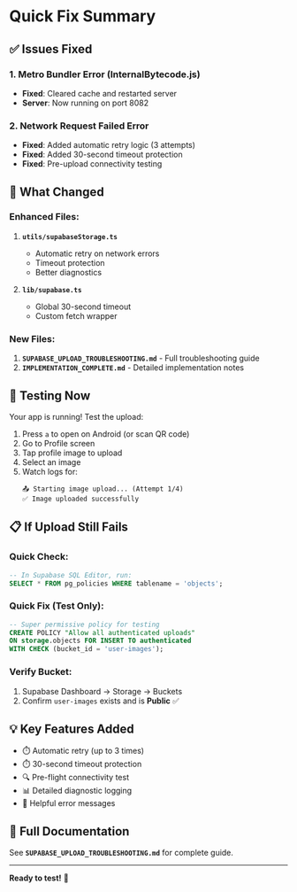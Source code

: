 # Quick Fix Summary

## ✅ Issues Fixed

### 1. Metro Bundler Error (InternalBytecode.js)

- **Fixed**: Cleared cache and restarted server
- **Server**: Now running on port 8082

### 2. Network Request Failed Error

- **Fixed**: Added automatic retry logic (3 attempts)
- **Fixed**: Added 30-second timeout protection
- **Fixed**: Pre-upload connectivity testing

## 🚀 What Changed

### Enhanced Files:

1. **`utils/supabaseStorage.ts`**

   - Automatic retry on network errors
   - Timeout protection
   - Better diagnostics

2. **`lib/supabase.ts`**
   - Global 30-second timeout
   - Custom fetch wrapper

### New Files:

1. **`SUPABASE_UPLOAD_TROUBLESHOOTING.md`** - Full troubleshooting guide
2. **`IMPLEMENTATION_COMPLETE.md`** - Detailed implementation notes

## 🧪 Testing Now

Your app is running! Test the upload:

1. Press `a` to open on Android (or scan QR code)
2. Go to Profile screen
3. Tap profile image to upload
4. Select an image
5. Watch logs for:
   ```
   📤 Starting image upload... (Attempt 1/4)
   ✅ Image uploaded successfully
   ```

## 📋 If Upload Still Fails

### Quick Check:

```sql
-- In Supabase SQL Editor, run:
SELECT * FROM pg_policies WHERE tablename = 'objects';
```

### Quick Fix (Test Only):

```sql
-- Super permissive policy for testing
CREATE POLICY "Allow all authenticated uploads"
ON storage.objects FOR INSERT TO authenticated
WITH CHECK (bucket_id = 'user-images');
```

### Verify Bucket:

1. Supabase Dashboard → Storage → Buckets
2. Confirm `user-images` exists and is **Public** ✅

## 💡 Key Features Added

- ⏱️ Automatic retry (up to 3 times)
- ⏱️ 30-second timeout protection
- 🔍 Pre-flight connectivity test
- 📊 Detailed diagnostic logging
- 💬 Helpful error messages

## 📖 Full Documentation

See **`SUPABASE_UPLOAD_TROUBLESHOOTING.md`** for complete guide.

---

**Ready to test!** 🎉
